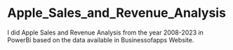 # Apple_Sales_and_Revenue_Analysis
I did Apple Sales and Revenue Analysis from the year 2008-2023 in PowerBi based on the data available in Businessofapps Website.
